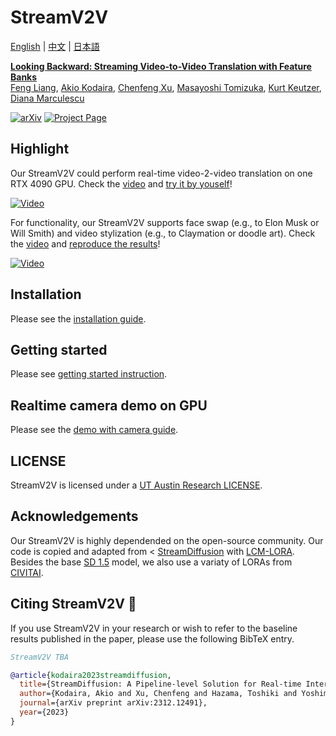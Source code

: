 # StreamV2V

[English](./README.md) | [中文](./README-cn.md) | [日本語](./README-ja.md)

**[Looking Backward: Streaming Video-to-Video Translation with Feature Banks]()**
<br/>
[Feng Liang](https://jeff-liangf.github.io/),
[Akio Kodaira](https://scholar.google.co.jp/citations?user=15X3cioAAAAJ&hl=en),
[Chenfeng Xu](https://www.chenfengx.com/),
[Masayoshi Tomizuka](https://me.berkeley.edu/people/masayoshi-tomizuka/),
[Kurt Keutzer](https://people.eecs.berkeley.edu/~keutzer/),
[Diana Marculescu](https://www.ece.utexas.edu/people/faculty/diana-marculescu)
<br/>

[![arXiv](https://img.shields.io/badge/arXiv-2312.17681-b31b1b.svg)](https://arxiv.org/abs/2312.17681)
[![Project Page](https://img.shields.io/badge/Project-Website-orange)](https://jeff-liangf.github.io/projects/streamv2v/)

## Highlight 

Our StreamV2V could perform real-time video-2-video translation on one RTX 4090 GPU. Check the [video](https://www.youtube.com/watch?v=k-DmQNjXvxA) and [try it by youself](./demo_w_camera/README.md)!

[![Video](http://img.youtube.com/vi/k-DmQNjXvxA/0.jpg)](https://www.youtube.com/watch?v=k-DmQNjXvxA)

For functionality, our StreamV2V supports face swap (e.g., to Elon Musk or Will Smith) and video stylization (e.g., to Claymation or doodle art). Check the [video](https://www.youtube.com/watch?v=N9dx6c8HKBo) and [reproduce the results](./vid2vid/README.md)!

[![Video](http://img.youtube.com/vi/N9dx6c8HKBo/0.jpg)](https://www.youtube.com/watch?v=N9dx6c8HKBo)

## Installation

Please see the [installation guide](./INSTALL.md).

## Getting started

Please see [getting started instruction](./vid2vid/README.md).

## Realtime camera demo on GPU

Please see the [demo with camera guide](./demo_w_camera/README.md).

## LICENSE

StreamV2V is licensed under a [UT Austin Research LICENSE](./LICENSE).

## Acknowledgements

Our StreamV2V is highly dependended on the open-source community. Our code is copied and adapted from < [StreamDiffusion](https://github.com/cumulo-autumn/StreamDiffusion) with [LCM-LORA](https://huggingface.co/docs/diffusers/main/en/using-diffusers/inference_with_lcm_lora). Besides the base [SD 1.5](https://huggingface.co/runwayml/stable-diffusion-v1-5) model, we also use a variaty of LORAs from [CIVITAI](https://civitai.com/).

## Citing StreamV2V :pray:

If you use StreamV2V in your research or wish to refer to the baseline results published in the paper, please use the following BibTeX entry.

```BibTeX
StreamV2V TBA

@article{kodaira2023streamdiffusion,
  title={StreamDiffusion: A Pipeline-level Solution for Real-time Interactive Generation},
  author={Kodaira, Akio and Xu, Chenfeng and Hazama, Toshiki and Yoshimoto, Takanori and Ohno, Kohei and Mitsuhori, Shogo and Sugano, Soichi and Cho, Hanying and Liu, Zhijian and Keutzer, Kurt},
  journal={arXiv preprint arXiv:2312.12491},
  year={2023}
}
```

